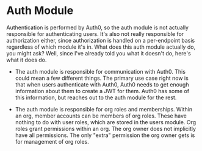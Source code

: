 # Auth Module

Authentication is performed by Auth0, so the auth module is not actually responsible for authenticating users.
It's also not really responsible for authorization either, since authorization is handled on a per-endpoint basis
regardless of which module it's in.
What does this auth module actually do, you might ask?
Well, since I've already told you what it doesn't do, here's what it does do.

* The auth module is responsible for communication with Auth0.
    This could mean a few different things.
    The primary use case right now is that when users authenticate with Auth0,
    Auth0 needs to get enough information about them to create a JWT for them.
    Auth0 has some of this information, but reaches out to the auth module for the rest.

* The auth module is responsible for org roles and memberships.
    Within an org, member accounts can be members of org roles.
    These have nothing to do with user roles, which are stored in the users module.
    Org roles grant permissions within an org.
    The org owner does not implicitly have all permissions.
    The only "extra" permission the org owner gets is for management of org roles.
